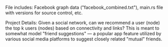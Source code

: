 File includes: Facebook graph data ("facebook_combined.txt"), main.rs file with versions for source control, etc.

Project Details: Given a social network, can we recommend a user (node) the top k users (nodes) based on connectivity and links? This is meant to somewhat model "friend suggestions" — a popular app feature utilized by various social media platforms to suggest closely related "mutual" friends. 


